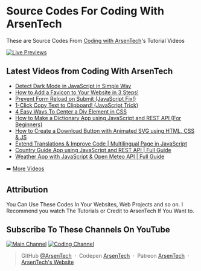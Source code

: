 # Source Codes For Coding With ArsenTech
These are Source Codes From [Coding with ArsenTech](https://www.youtube.com/channel/UCl52C6cFR1McvN1fAdsxdkA)'s Tutorial Videos

[![Live Previews](https://img.shields.io/badge/-Live%20Previews%20For%20Tutorials-222222?style=for-the-badge&logo=codepen&logoColor=white)](https://codepen.io/collection/Gpepbd)

## Latest Videos from Coding With ArsenTech
<!-- YOUTUBE:START -->
- [Detect Dark Mode in JavaScript in Simple Way](https://www.youtube.com/shorts/Zsdrb5WqYro)
- [How to Add a Favicon to Your Website in 3 Steps!](https://www.youtube.com/shorts/FHkxcqfDqW4)
- [Prevent Form Reload on Submit &lpar;JavaScript Fix!&rpar;](https://www.youtube.com/shorts/k9h6ifNOpGg)
- [1-Click Copy Text to Clipboard! &lpar;JavaScript Trick&rpar;](https://www.youtube.com/shorts/zbW-LTQ7Eek)
- [4 Easy Ways To Center a Div Element in CSS](https://www.youtube.com/shorts/887rpSgVs28)
- [How to Make a Dictionary App using JavaScript and REST API &lpar;For Beginners&rpar;](https://www.youtube.com/watch?v=S33yscBK9Sc)
- [How to Create a Download Button with Animated SVG using HTML, CSS &amp; JS](https://www.youtube.com/watch?v=W1gIaluinNE)
- [Extend Translations &amp; Improve Code | Multilingual Page in JavaScript](https://www.youtube.com/watch?v=wprvcHzQJlw)
- [Country Guide App using JavaScript and REST API | Full Guide](https://www.youtube.com/watch?v=T7fRxPXLFn0)
- [Weather App with JavaScript &amp; Open Meteo API | Full Guide](https://www.youtube.com/watch?v=HS7GfTuJgA8)
<!-- YOUTUBE:END -->

➡️ [More Videos](https://www.youtube.com/channel/UCl52C6cFR1McvN1fAdsxdkA)

## Attribution
You Can Use These Codes In Your Websites, Web Projects and so on. I Recommend you watch The Tutorials or Credit to ArsenTech If You Want to.

## Subscribe To These Channels On YouTube
[![Main Channel](https://img.shields.io/badge/ArsenTech%20-222222.svg?&style=for-the-badge&logo=YouTube&logoColor=%23FF0000)](https://www.youtube.com/channel/UCrtH0g6NE8tW5VIEgDySYtg)
[![Coding Channel](https://img.shields.io/badge/Coding%20With%20ArsenTech-222222.svg?&style=for-the-badge&logo=YouTube&logoColor=%23FF0000)](https://www.youtube.com/channel/UCl52C6cFR1McvN1fAdsxdkA)

> GitHub [@ArsenTech](https://github.com/ArsenTech) &nbsp;&middot;&nbsp;
> Codepen [ArsenTech](https://codepen.io/ArsenTech) &nbsp;&middot;&nbsp;
> Patreon [ArsenTech](https://www.patreon.com/ArsenTech) &nbsp;&middot;&nbsp;
> [ArsenTech's Website](https://arsentech.github.io)
